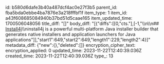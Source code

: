 id: b580d6dafe3b40a487dcf4ac0e27f3b5
parent_id: fba5bda0ebbe4ba7876e3a218fffbf1f
item_type: 1
item_id: a43f608685084940b37bd51d5caae165
item_updated_time: 1700506048056
title_diff: "[]"
body_diff: "[{\"diffs\":[[0,\"cts.\"],[-1,\"\\\n\\\n## [Install4j](https://www.ej-technologies.com/products/install4j/overview.html)\\\ninstall4j is a powerful multi-platform Java installer builder that generates native installers and application launchers for Java applications\"]],\"start1\":649,\"start2\":649,\"length1\":229,\"length2\":4}]"
metadata_diff: {"new":{},"deleted":[]}
encryption_cipher_text: 
encryption_applied: 0
updated_time: 2023-11-22T12:40:39.036Z
created_time: 2023-11-22T12:40:39.036Z
type_: 13